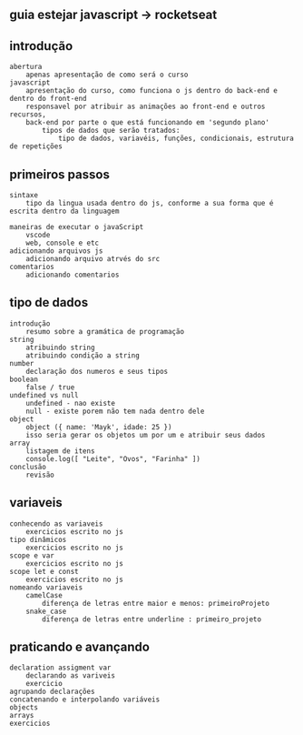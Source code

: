 ## guia estejar javascript -> rocketseat
## introdução
    abertura
        apenas apresentação de como será o curso
    javascript
        apresentação do curso, como funciona o js dentro do back-end e dentro do front-end
        responsavel por atribuir as animações ao front-end e outros recursos,
        back-end por parte o que está funcionando em 'segundo plano'
            tipos de dados que serão tratados: 
                tipo de dados, variavéis, funções, condicionais, estrutura de repetições 
## primeiros passos  
    sintaxe 
        tipo da lingua usada dentro do js, conforme a sua forma que é escrita dentro da linguagem 
        
    maneiras de executar o javaScript 
        vscode 
        web, console e etc
    adicionando arquivos js
        adicionando arquivo atrvés do src 
    comentarios 
        adicionando comentarios
## tipo de dados 
    introdução 
        resumo sobre a gramática de programação 
    string
        atribuindo string 
        atribuindo condição a string
    number
        declaração dos numeros e seus tipos
    boolean 
        false / true
    undefined vs null
        undefined - nao existe
        null - existe porem não tem nada dentro dele
    object 
        object ({ name: 'Mayk', idade: 25 })
        isso seria gerar os objetos um por um e atribuir seus dados
    array
        listagem de itens
        console.log([ "Leite", "Ovos", "Farinha" ])
    conclusão
        revisão
## variaveis
    conhecendo as variaveis
        exercicios escrito no js 
    tipo dinâmicos 
        exercicios escrito no js
    scope e var 
        exercicios escrito no js
    scope let e const
        exercicios escrito no js 
    nomeando variaveis
        camelCase 
            diferença de letras entre maior e menos: primeiroProjeto
        snake_case  
            diferença de letras entre underline : primeiro_projeto
## praticando e avançando 
    declaration assigment var 
        declarando as variveis 
        exercicio
    agrupando declarações 
    concatenando e interpolando variáveis
    objects 
    arrays 
    exercicios



